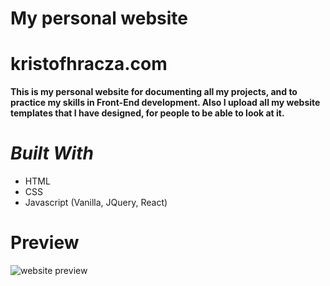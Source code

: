 # My personal website

# **kristofhracza.com**
**This is my personal website for documenting all my projects, and to practice my skills in Front-End development. Also I upload all my website templates that I have designed, for people to be able to look at it.**

# ***Built With***
- HTML
- CSS
- Javascript (Vanilla, JQuery, React)

# Preview
![website preview](https://kristofhracza.com/assets/images/prev.png)
